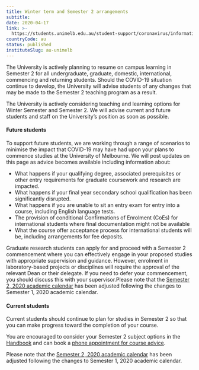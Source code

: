 ```yaml
---
title: Winter term and Semester 2 arrangements
subtitle: 
date: 2020-04-17
link: >-
  https://students.unimelb.edu.au/student-support/coronavirus/information-for-all-students
countryCode: au
status: published
instituteSlug: au-unimelb
---
```

The University is actively planning to resume on campus learning in Semester 2 for all undergraduate, graduate, domestic, international, commencing and returning students. Should the COVID-19 situation continue to develop, the University will advise students of any changes that may be made to the Semester 2 teaching program as a result.

The University is actively considering teaching and learning options for Winter Semester and Semester 2. We will advise current and future students and staff on the University’s position as soon as possible.

#### Future students

To support future students, we are working through a range of scenarios to minimise the impact that COVID-19 may have had upon your plans to commence studies at the University of Melbourne. We will post updates on this page as advice becomes available including information about:

  * What happens if your qualifying degree, associated prerequisites or other entry requirements for graduate coursework and research are impacted.
  * What happens if your final year secondary school qualification has been significantly disrupted.
  * What happens if you are unable to sit an entry exam for entry into a course, including English language tests.
  * The provision of conditional Confirmations of Enrolment (CoEs) for international students where final documentation might not be available
  * What the course offer acceptance process for international students will be, including arrangements for fee deposits.



Graduate research students can apply for and proceed with a Semester 2 commencement where you can effectively engage in your proposed studies with appropriate supervision and guidance.  However, enrolment in laboratory-based projects or disciplines will require the approval of the relevant Dean or their delegate.  If you need to defer your commencement, you should discuss this with your supervisor.Please note that the [Semester 2, 2020 academic calendar](https://students.unimelb.edu.au/your-course/manage-your-course/key-dates "https://students.unimelb.edu.au/your-course/manage-your-course/key-dates") has been adjusted following the changes to Semester 1, 2020 academic calendar.

#### Current students

Current students should continue to plan for studies in Semester 2 so that you can make progress toward the completion of your course.

You are encouraged to consider your Semester 2 subject options in the [Handbook](https://handbook.unimelb.edu.au/search?types%5B%5D=subject&year=2020&level_type%5B%5D=all&campus_and_attendance_mode%5B%5D=all&org_unit%5B%5D=all&page=1&sort=_score%7Cdesc) and can book a [phone appointment for course advice](https://students.unimelb.edu.au/student-support/advice-and-help/stop-1/course-advice-and-enrolment-assistance-at-stop-1).

Please note that the [Semester 2, 2020 academic calendar](https://students.unimelb.edu.au/your-course/manage-your-course/key-dates "https://students.unimelb.edu.au/your-course/manage-your-course/key-dates") has been adjusted following the changes to Semester 1, 2020 academic calendar.
